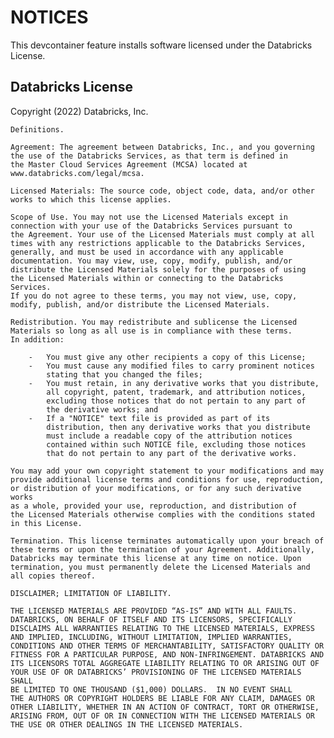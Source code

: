 # NOTICES

This devcontainer feature installs software licensed under the Databricks License.

## Databricks License
Copyright (2022) Databricks, Inc.

    Definitions.

    Agreement: The agreement between Databricks, Inc., and you governing
    the use of the Databricks Services, as that term is defined in
    the Master Cloud Services Agreement (MCSA) located at
    www.databricks.com/legal/mcsa.

    Licensed Materials: The source code, object code, data, and/or other
    works to which this license applies.

    Scope of Use. You may not use the Licensed Materials except in
    connection with your use of the Databricks Services pursuant to
    the Agreement. Your use of the Licensed Materials must comply at all
    times with any restrictions applicable to the Databricks Services,
    generally, and must be used in accordance with any applicable
    documentation. You may view, use, copy, modify, publish, and/or
    distribute the Licensed Materials solely for the purposes of using
    the Licensed Materials within or connecting to the Databricks Services.
    If you do not agree to these terms, you may not view, use, copy,
    modify, publish, and/or distribute the Licensed Materials.

    Redistribution. You may redistribute and sublicense the Licensed
    Materials so long as all use is in compliance with these terms.
    In addition:

        -   You must give any other recipients a copy of this License;
        -   You must cause any modified files to carry prominent notices
            stating that you changed the files;
        -   You must retain, in any derivative works that you distribute,
            all copyright, patent, trademark, and attribution notices,
            excluding those notices that do not pertain to any part of
            the derivative works; and
        -   If a "NOTICE" text file is provided as part of its
            distribution, then any derivative works that you distribute
            must include a readable copy of the attribution notices
            contained within such NOTICE file, excluding those notices
            that do not pertain to any part of the derivative works.

    You may add your own copyright statement to your modifications and may
    provide additional license terms and conditions for use, reproduction,
    or distribution of your modifications, or for any such derivative works
    as a whole, provided your use, reproduction, and distribution of
    the Licensed Materials otherwise complies with the conditions stated
    in this License.

    Termination. This license terminates automatically upon your breach of
    these terms or upon the termination of your Agreement. Additionally,
    Databricks may terminate this license at any time on notice. Upon
    termination, you must permanently delete the Licensed Materials and
    all copies thereof.

    DISCLAIMER; LIMITATION OF LIABILITY.

    THE LICENSED MATERIALS ARE PROVIDED “AS-IS” AND WITH ALL FAULTS.
    DATABRICKS, ON BEHALF OF ITSELF AND ITS LICENSORS, SPECIFICALLY
    DISCLAIMS ALL WARRANTIES RELATING TO THE LICENSED MATERIALS, EXPRESS
    AND IMPLIED, INCLUDING, WITHOUT LIMITATION, IMPLIED WARRANTIES,
    CONDITIONS AND OTHER TERMS OF MERCHANTABILITY, SATISFACTORY QUALITY OR
    FITNESS FOR A PARTICULAR PURPOSE, AND NON-INFRINGEMENT. DATABRICKS AND
    ITS LICENSORS TOTAL AGGREGATE LIABILITY RELATING TO OR ARISING OUT OF
    YOUR USE OF OR DATABRICKS’ PROVISIONING OF THE LICENSED MATERIALS SHALL
    BE LIMITED TO ONE THOUSAND ($1,000) DOLLARS.  IN NO EVENT SHALL
    THE AUTHORS OR COPYRIGHT HOLDERS BE LIABLE FOR ANY CLAIM, DAMAGES OR
    OTHER LIABILITY, WHETHER IN AN ACTION OF CONTRACT, TORT OR OTHERWISE,
    ARISING FROM, OUT OF OR IN CONNECTION WITH THE LICENSED MATERIALS OR
    THE USE OR OTHER DEALINGS IN THE LICENSED MATERIALS.
